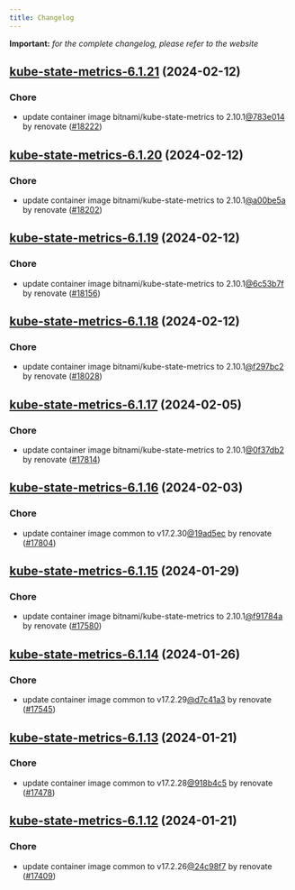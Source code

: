 ```yaml
---
title: Changelog
---
```


**Important:**
*for the complete changelog, please refer to the website*



## [kube-state-metrics-6.1.21](https://github.com/truecharts/charts/compare/kube-state-metrics-6.1.20...kube-state-metrics-6.1.21) (2024-02-12)

### Chore



- update container image bitnami/kube-state-metrics to 2.10.1[@783e014](https://github.com/783e014) by renovate ([#18222](https://github.com/truecharts/charts/issues/18222))


## [kube-state-metrics-6.1.20](https://github.com/truecharts/charts/compare/kube-state-metrics-6.1.19...kube-state-metrics-6.1.20) (2024-02-12)

### Chore



- update container image bitnami/kube-state-metrics to 2.10.1[@a00be5a](https://github.com/a00be5a) by renovate ([#18202](https://github.com/truecharts/charts/issues/18202))


## [kube-state-metrics-6.1.19](https://github.com/truecharts/charts/compare/kube-state-metrics-6.1.18...kube-state-metrics-6.1.19) (2024-02-12)

### Chore



- update container image bitnami/kube-state-metrics to 2.10.1[@6c53b7f](https://github.com/6c53b7f) by renovate ([#18156](https://github.com/truecharts/charts/issues/18156))


## [kube-state-metrics-6.1.18](https://github.com/truecharts/charts/compare/kube-state-metrics-6.1.17...kube-state-metrics-6.1.18) (2024-02-12)

### Chore



- update container image bitnami/kube-state-metrics to 2.10.1[@f297bc2](https://github.com/f297bc2) by renovate ([#18028](https://github.com/truecharts/charts/issues/18028))


## [kube-state-metrics-6.1.17](https://github.com/truecharts/charts/compare/kube-state-metrics-6.1.16...kube-state-metrics-6.1.17) (2024-02-05)

### Chore



- update container image bitnami/kube-state-metrics to 2.10.1[@0f37db2](https://github.com/0f37db2) by renovate ([#17814](https://github.com/truecharts/charts/issues/17814))


## [kube-state-metrics-6.1.16](https://github.com/truecharts/charts/compare/kube-state-metrics-6.1.15...kube-state-metrics-6.1.16) (2024-02-03)

### Chore



- update container image common to v17.2.30[@19ad5ec](https://github.com/19ad5ec) by renovate ([#17804](https://github.com/truecharts/charts/issues/17804))


## [kube-state-metrics-6.1.15](https://github.com/truecharts/charts/compare/kube-state-metrics-6.1.14...kube-state-metrics-6.1.15) (2024-01-29)

### Chore



- update container image bitnami/kube-state-metrics to 2.10.1[@f91784a](https://github.com/f91784a) by renovate ([#17580](https://github.com/truecharts/charts/issues/17580))


## [kube-state-metrics-6.1.14](https://github.com/truecharts/charts/compare/kube-state-metrics-6.1.13...kube-state-metrics-6.1.14) (2024-01-26)

### Chore



- update container image common to v17.2.29[@d7c41a3](https://github.com/d7c41a3) by renovate ([#17545](https://github.com/truecharts/charts/issues/17545))


## [kube-state-metrics-6.1.13](https://github.com/truecharts/charts/compare/kube-state-metrics-6.1.12...kube-state-metrics-6.1.13) (2024-01-21)

### Chore



- update container image common to v17.2.28[@918b4c5](https://github.com/918b4c5) by renovate ([#17478](https://github.com/truecharts/charts/issues/17478))


## [kube-state-metrics-6.1.12](https://github.com/truecharts/charts/compare/kube-state-metrics-6.1.11...kube-state-metrics-6.1.12) (2024-01-21)

### Chore



- update container image common to v17.2.26[@24c98f7](https://github.com/24c98f7) by renovate ([#17409](https://github.com/truecharts/charts/issues/17409))


